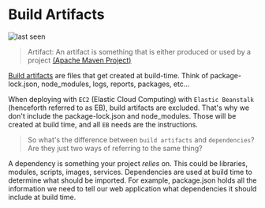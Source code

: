 # Build Artifacts

![last seen](https://img.shields.io/github/last-commit/CullenSharp/reading-notes)

> Artifact: An artifact is something that is either produced or used by a project [(Apache Maven Project)](https://maven.apache.org/glossary.html)

[Build artifacts](https://www.jetbrains.com/help/teamcity/build-artifact.html) are files that get created at build-time. Think of package-lock.json, node_modules, logs, reports, packages, etc...

When deploying with `EC2` (Elastic Cloud Computing) with `Elastic Beanstalk` (henceforth referred to as EB), build artifacts are excluded. That's why we don't include the package-lock.json and node_modules. Those will be created at build time, and all `EB` needs are the instructions.

> So what's the difference between `build artifacts` and `dependencies`? Are they just two ways of referring to the same thing?

A dependency is something your project *relies* on. This could be libraries, modules, scripts, images, services. Dependencies are used at build time to determine what should be imported. For example, package.json holds all the information we need to tell our web application what dependencies it should include at build time.